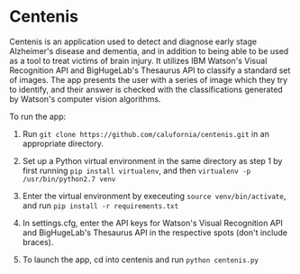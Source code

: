 # Centenis
Centenis is an application used to detect and diagnose early stage Alzheimer's disease and dementia, and in addition to being able to be used as a tool to treat victims of brain injury. It utilizes IBM Watson's Visual Recognition API and BigHugeLab's Thesaurus API to classify a standard set of images. The app presents the user with a series of image which they try to identify, and their answer is checked with the classifications generated by Watson's computer vision algorithms.

To run the app:

1. Run `git clone https://github.com/calufornia/centenis.git` in an appropriate directory.

2. Set up a Python virtual environment in the same directory as step 1 by first running `pip install virtualenv`, and then `virtualenv -p /usr/bin/python2.7 venv`

3. Enter the virtual environment by execeuting `source venv/bin/activate`, and run `pip install -r requirements.txt`

4. In settings.cfg, enter the API keys for Watson's Visual Recognition API and BigHugeLab's Thesaurus API in the respective spots (don't include braces).

5. To launch the app, cd into centenis and run `python centenis.py`
